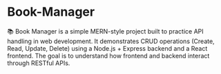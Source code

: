 # Book-Manager
📚 Book Manager is a simple MERN-style project built to practice API handling in web development. It demonstrates CRUD operations (Create, Read, Update, Delete) using a Node.js + Express backend and a React frontend. The goal is to understand how frontend and backend interact through RESTful APIs.
